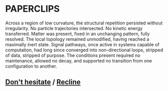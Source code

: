 # PAPERCLIPS

Across a region of low curvature, the structural repetition persisted without irregularity. No particle trajectories intersected. No kinetic energy transferred. Matter was present, fixed in an unchanging pattern, fully resolved. The local topology remained unmodified, having reached a maximally inert state. Signal pathways, once active in systems capable of computation, had long since converged into non-directional loops, stripped of data, stripped of purpose. The conditions present required no maintenance, allowed no decay, and supported no transition from one configuration to another.

## [Don't hesitate](page-f16e0e5c1f0d37d0) / [Recline](page-665d92da0a420025)
